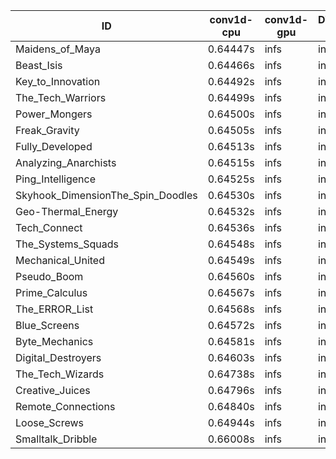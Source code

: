 |ID|conv1d-cpu|conv1d-gpu|DWSPConv2D-gpu|gemm-gpu|avg|
|-|-|-|-|-|-|
|Maidens_of_Maya|0.64447s|infs|infs|5.30187s|infs|
|Beast_Isis|0.64466s|infs|infs|5.29171s|infs|
|Key_to_Innovation|0.64492s|infs|infs|5.27700s|infs|
|The_Tech_Warriors|0.64499s|infs|infs|5.56367s|infs|
|Power_Mongers|0.64500s|infs|infs|5.29330s|infs|
|Freak_Gravity|0.64505s|infs|infs|5.28353s|infs|
|Fully_Developed|0.64513s|infs|infs|5.29890s|infs|
|Analyzing_Anarchists|0.64515s|infs|infs|5.29054s|infs|
|Ping_Intelligence|0.64525s|infs|infs|5.29425s|infs|
|Skyhook_DimensionThe_Spin_Doodles|0.64530s|infs|infs|5.28615s|infs|
|Geo-Thermal_Energy|0.64532s|infs|infs|5.30252s|infs|
|Tech_Connect|0.64536s|infs|infs|5.29230s|infs|
|The_Systems_Squads|0.64548s|infs|infs|5.28909s|infs|
|Mechanical_United|0.64549s|infs|infs|5.30219s|infs|
|Pseudo_Boom|0.64560s|infs|infs|5.28744s|infs|
|Prime_Calculus|0.64567s|infs|infs|5.28024s|infs|
|The_ERROR_List|0.64568s|infs|infs|5.28964s|infs|
|Blue_Screens|0.64572s|infs|infs|5.28745s|infs|
|Byte_Mechanics|0.64581s|infs|infs|5.28837s|infs|
|Digital_Destroyers|0.64603s|infs|infs|5.28465s|infs|
|The_Tech_Wizards|0.64738s|infs|infs|5.29558s|infs|
|Creative_Juices|0.64796s|infs|infs|5.29991s|infs|
|Remote_Connections|0.64840s|infs|infs|5.29100s|infs|
|Loose_Screws|0.64944s|infs|infs|5.28505s|infs|
|Smalltalk_Dribble|0.66008s|infs|infs|5.27807s|infs|
